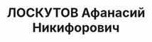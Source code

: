 ---
title: ЛОСКУТОВ Афанасий Никифорович
description: "Род. в 1892, Ст. Новотроицкая, русский, обр.: низшее, член ВКП(б). Проживал:\
  \ Новоселицкий р-н, с. Новоселицкое. Партработник \n  Арестован 21.07.1937. Приговор:\
  \ ВМН. Расстрелян"
---